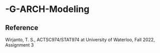 # -G-ARCH-Modeling
## Reference
Wirjanto, T. S., ACTSC974/STAT974 at University of Waterloo, Fall 2022, Assignment 3
